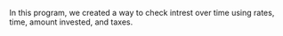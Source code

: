 In this program, we created a way to check intrest
over time using rates, time, amount invested, and taxes.